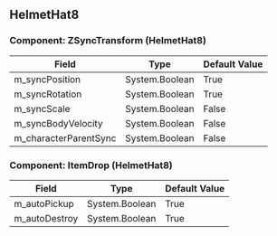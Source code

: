 ## HelmetHat8

### Component: ZSyncTransform (HelmetHat8)

|Field|Type|Default Value|
|---|---|---|
|m_syncPosition|System.Boolean|True|
|m_syncRotation|System.Boolean|True|
|m_syncScale|System.Boolean|False|
|m_syncBodyVelocity|System.Boolean|False|
|m_characterParentSync|System.Boolean|False|

### Component: ItemDrop (HelmetHat8)

|Field|Type|Default Value|
|---|---|---|
|m_autoPickup|System.Boolean|True|
|m_autoDestroy|System.Boolean|True|

